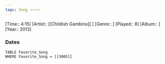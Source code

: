 ```yaml
---
tags: Song ⭐⭐⭐⭐ 
---
```

[Time:: 4:15]
[Artist:: [[Childish Gambino]] ]
[Genre:: ]
[Played:: 8]
[Album:: ]
[Year:: 2013]
### Dates
````dataview
TABLE Favorite_Song
WHERE Favorite_Song = [[3005]]
````